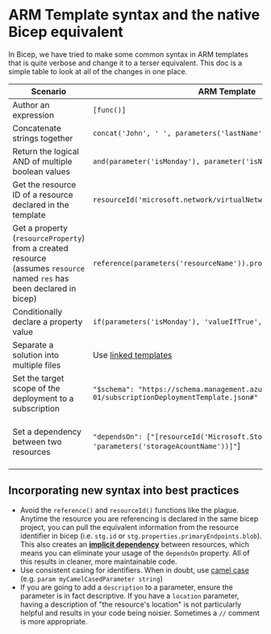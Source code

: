 # ARM Template syntax and the native Bicep equivalent

In Bicep, we have tried to make some common syntax in ARM templates that is quite verbose and change it to a terser equivalent. This doc is a simple table to look at all of the changes in one place.

Scenario | ARM Template | Bicep
--- | --- | ---
Author an expression | `[func()]` | `func()` ([spec](https://github.com/Azure/bicep/blob/main/docs/spec/expressions.md))
Concatenate strings together | `concat('John', ' ', parameters('lastName'))`| `'John ${lastName}'` ([spec](https://github.com/Azure/bicep/blob/main/docs/spec/bicep.md#strings))
Return the logical AND of multiple boolean values | `and(parameter('isMonday'), parameter('isNovember'))` | `isMonday && isNovember` ([spec](https://github.com/Azure/bicep/blob/main/docs/spec/expressions.md#binary-operators))
Get the resource ID of a resource declared in the template | `resourceId('microsoft.network/virtualNetworks')` | `res.id`
Get a property (`resourceProperty`) from a created resource (assumes `resource` named `res` has been declared in bicep) | `reference(parameters('resourceName')).properties.resourceProperty` | `res.properties.resourceProperty`
Conditionally declare a property value | `if(parameters('isMonday'), 'valueIfTrue', 'valueIfFalse')` | `isMonday ? 'valueIfTrue' | 'valueIfFalse'` ([spec](https://github.com/Azure/bicep/blob/main/docs/spec/expressions.md#ternary-operator))
Separate a solution into multiple files | Use [linked templates](https://docs.microsoft.com/azure/azure-resource-manager/templates/linked-templates#linked-template) | Use [modules](https://github.com/Azure/bicep/blob/main/docs/spec/modules.md)
Set the target scope of the deployment to a subscription | `"$schema": "https://schema.management.azure.com/schemas/2018-05-01/subscriptionDeploymentTemplate.json#"` | `targetScope = 'subscription'` ([spec](https://github.com/Azure/bicep/blob/main/docs/spec/resource-scopes.md#declaring-the-target-scopes))
Set a dependency between two resources | `"dependsOn": ["[resourceId('Microsoft.Storage/storageAccounts', 'parameters('storageAcountName'))]"`] | Either dependsOn not needed because of [auto-dependency management](https://github.com/Azure/bicep/blob/main/docs/spec/resources.md#implicit-dependency) or manually set dependsOn with `dependsOn: [ stg ]` ([spec](https://github.com/Azure/bicep/blob/main/docs/spec/resources.md#resource-dependencies))

## Incorporating new syntax into best practices

* Avoid the `reference()` and `resourceId()` functions like the plague. Anytime the resource you are referencing is declared in the same bicep project, you can pull the equivalent information from the resource identifier in bicep (i.e. `stg.id` or `stg.properties.primaryEndpoints.blob`). This also creates an [**implicit dependency**](https://github.com/Azure/bicep/blob/main/docs/spec/resources.md#implicit-dependency) between resources, which means you can eliminate your usage of the `dependsOn` property. All of this results in cleaner, more maintainable code.
* Use consistent casing for identifiers. When in doubt, use [camel case](https://en.wikipedia.org/wiki/Camel_case) (e.g. `param myCamelCasedParameter string`)
* If you are going to add a `description` to a parameter, ensure the parameter is in fact descriptive. If you have a `location` parameter, having a description of "the resource's location" is not particularly helpful and results in your code being noisier. Sometimes a `//` comment is more appropriate.
